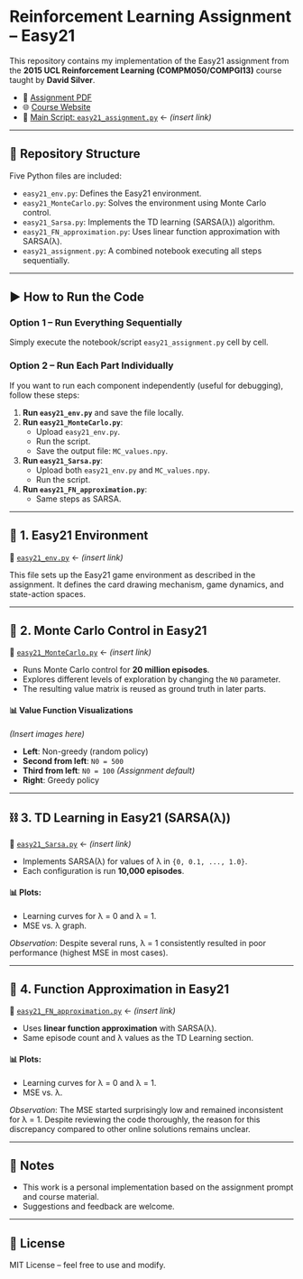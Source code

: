 # Reinforcement Learning Assignment – Easy21

This repository contains my implementation of the Easy21 assignment from the **2015 UCL Reinforcement Learning (COMPM050/COMPGI13)** course taught by **David Silver**.

- 📄 [Assignment PDF](https://davidstarsilver.wordpress.com/wp-content/uploads/2025/04/easy21-assignment.pdf)  
- 🌐 [Course Website](https://davidstarsilver.wordpress.com/teaching/)
- 🧠 [Main Script: `easy21_assignment.py`](#) ← *(insert link)*

---

## 📁 Repository Structure

Five Python files are included:

- `easy21_env.py`: Defines the Easy21 environment.
- `easy21_MonteCarlo.py`: Solves the environment using Monte Carlo control.
- `easy21_Sarsa.py`: Implements the TD learning (SARSA(λ)) algorithm.
- `easy21_FN_approximation.py`: Uses linear function approximation with SARSA(λ).
- `easy21_assignment.py`: A combined notebook executing all steps sequentially.

---

## ▶️ How to Run the Code

### Option 1 – Run Everything Sequentially
Simply execute the notebook/script `easy21_assignment.py` cell by cell.

### Option 2 – Run Each Part Individually
If you want to run each component independently (useful for debugging), follow these steps:

1. **Run `easy21_env.py`** and save the file locally.
2. **Run `easy21_MonteCarlo.py`**:
   - Upload `easy21_env.py`.
   - Run the script.
   - Save the output file: `MC_values.npy`.
3. **Run `easy21_Sarsa.py`**:
   - Upload both `easy21_env.py` and `MC_values.npy`.
   - Run the script.
4. **Run `easy21_FN_approximation.py`**:
   - Same steps as SARSA.

---

## 🧩 1. Easy21 Environment

📄 [`easy21_env.py`](#) ← *(insert link)*

This file sets up the Easy21 game environment as described in the assignment. It defines the card drawing mechanism, game dynamics, and state-action spaces.

---

## 🔁 2. Monte Carlo Control in Easy21

📄 [`easy21_MonteCarlo.py`](#) ← *(insert link)*

- Runs Monte Carlo control for **20 million episodes**.
- Explores different levels of exploration by changing the `N0` parameter.
- The resulting value matrix is reused as ground truth in later parts.

#### 📊 Value Function Visualizations
*(Insert images here)*

- **Left**: Non-greedy (random policy)
- **Second from left**: `N0 = 500`
- **Third from left**: `N0 = 100` *(Assignment default)*
- **Right**: Greedy policy

---

## ⛓️ 3. TD Learning in Easy21 (SARSA(λ))

📄 [`easy21_Sarsa.py`](#) ← *(insert link)*

- Implements SARSA(λ) for values of λ in `{0, 0.1, ..., 1.0}`.
- Each configuration is run **10,000 episodes**.
  
#### 📊 Plots:
- Learning curves for λ = 0 and λ = 1.
- MSE vs. λ graph.

*Observation*: Despite several runs, λ = 1 consistently resulted in poor performance (highest MSE in most cases).

---

## 📐 4. Function Approximation in Easy21

📄 [`easy21_FN_approximation.py`](#) ← *(insert link)*

- Uses **linear function approximation** with SARSA(λ).
- Same episode count and λ values as the TD Learning section.

#### 📊 Plots:
- Learning curves for λ = 0 and λ = 1.
- MSE vs. λ.

*Observation*: The MSE started surprisingly low and remained inconsistent for λ = 1. Despite reviewing the code thoroughly, the reason for this discrepancy compared to other online solutions remains unclear.

---

## 📌 Notes

- This work is a personal implementation based on the assignment prompt and course material.  
- Suggestions and feedback are welcome.

---

## 📜 License

MIT License – feel free to use and modify.

